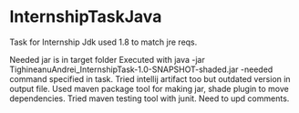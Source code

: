 # InternshipTaskJava
Task for Internship 
Jdk used 1.8 to match jre reqs.

Needed jar is in target folder 
Executed with java -jar TighineanuAndrei_InternshipTask-1.0-SNAPSHOT-shaded.jar -needed command specified in task.
Tried intellij artifact too but outdated version in output file.
Used maven package tool for making jar, shade plugin to move dependencies.
Tried maven testing tool with junit.
Need to upd comments.
